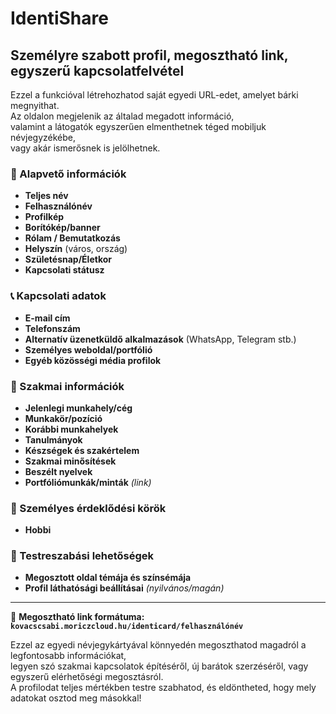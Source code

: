 # IdentiShare

## Személyre szabott profil, megosztható link, egyszerű kapcsolatfelvétel
Ezzel a funkcióval létrehozhatod saját egyedi URL-edet, amelyet bárki megnyithat.  
Az oldalon megjelenik az általad megadott információ,  
valamint a látogatók egyszerűen elmenthetnek téged mobiljuk névjegyzékébe,  
vagy akár ismerősnek is jelölhetnek.

### 🔹 Alapvető információk
- **Teljes név**
- **Felhasználónév**
- **Profilkép**
- **Borítókép/banner**
- **Rólam / Bemutatkozás**
- **Helyszín** (város, ország)
- **Születésnap/Életkor**
- **Kapcsolati státusz**

### 📞 Kapcsolati adatok
- **E-mail cím** 
- **Telefonszám**
- **Alternatív üzenetküldő alkalmazások** (WhatsApp, Telegram stb.)
- **Személyes weboldal/portfólió**
- **Egyéb közösségi média profilok**

### 💼 Szakmai információk
- **Jelenlegi munkahely/cég**
- **Munkakör/pozíció**
- **Korábbi munkahelyek**
- **Tanulmányok**
- **Készségek és szakértelem**
- **Szakmai minősítések**
- **Beszélt nyelvek**
- **Portfóliómunkák/minták** *(link)*

### 🎯 Személyes érdeklődési körök
- **Hobbi**

### 🎨 Testreszabási lehetőségek
- **Megosztott oldal témája és színsémája**
- **Profil láthatósági beállításai** *(nyilvános/magán)*

---

🔗 **Megosztható link formátuma:**  
**`kovacscsabi.moriczcloud.hu/identicard/felhasználónév`**

Ezzel az egyedi névjegykártyával könnyedén megoszthatod magadról a legfontosabb információkat,  
legyen szó szakmai kapcsolatok építéséről, új barátok szerzéséről, vagy egyszerű elérhetőségi megosztásról.  
A profilodat teljes mértékben testre szabhatod, és eldöntheted, hogy mely adatokat osztod meg másokkal!
